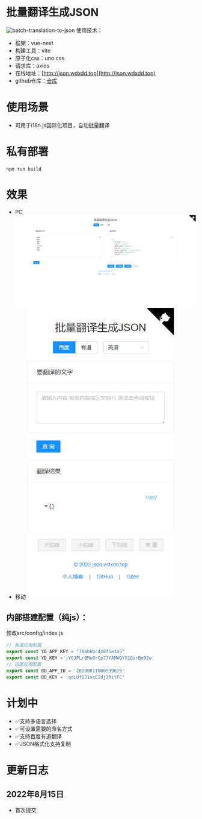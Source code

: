 # 批量翻译生成JSON
![batch-translation-to-json](https://socialify.git.ci/lee-citizen/batch-translation-to-json/image?description=1&descriptionEditable=%E4%B8%80%E4%B8%AA%E5%9F%BA%E4%BA%8Evite%2Bvue3%E7%9A%84%E6%89%B9%E9%87%8F%E7%BF%BB%E8%AF%91%E7%94%9F%E6%88%90json%E5%B7%A5%E5%85%B7&font=Inter&language=1&owner=1&pattern=Floating%20Cogs&stargazers=1&theme=Light)
使用技术：
- 框架：vue-next
- 构建工具：vite
- 原子化css：uno.css
- 请求库：axios
- 在线地址：[http://json.wdxdd.top](http://json.wdxdd.top)
- github仓库：[仓库](https://github.com/lee-citizen/batch-translation-to-json)

# 使用场景
- 可用于i18n.js国际化项目，自动批量翻译
# 私有部署
```
npm run build
```
# 效果

- PC ![pc端](/img/demo1.jpg)
- 移动 ![手机端](/img/demo2.jpg)
## 内部搭建配置（纯js）：
修改src/config/index.js
```javascript
// 有道应用配置
export const YD_APP_KEY = "78ab6bc4c8f5e1a5"
export const YD_KEY ='jYOJPLr0Mu9rCp77YAMWGYX1GirBe92w'
// 百度应用配置
export const BD_APP_ID = '20200811000539625'
export const BD_KEY = 'qoLUfDJ1scEIdj3RitFC'
```
# 计划中
-  ✅️支持多语言选择
-  ✅️可设置需要的命名方式
-  ✅️支持百度有道翻译
-  ✅️JSON格式化支持复制
# 更新日志
## 2022年8月15日
- 首次提交


